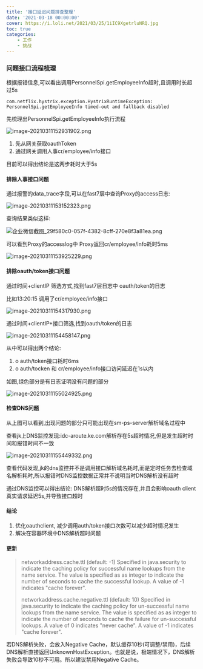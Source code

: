 ```yaml
---
title: '接口延迟问题排查整理'
date: '2021-03-18 00:00:00'
cover: https://i.loli.net/2021/03/25/1iIC9XgetrluNRQ.jpg
toc: true
categories:
    - 工作
    - 挑战
---
```


### 问题接口流程梳理

根据报错信息,可以看出调用PersonnelSpi.getEmployeeInfo超时,且调用时长超过5s

```
com.netflix.hystrix.exception.HystrixRuntimeException: PersonnelSpi.getEmployeeInfo timed-out and fallback disabled
```



先梳理出PersonnelSpi.getEmployeeInfo执行流程

![image-20210311152931902.png](https://i.loli.net/2021/03/25/lvnJTfYs4Pdxmg1.png)

1. 先从网关获取oauthToken
2. 通过网关调用人事cr/employee/info接口

目前可以得出结论是这两步耗时大于5s



#### 排除人事接口问题

通过报警的data_trace字段,可以在fast7层中查询Proxy的access日志:

![image-20210311153152323.png](https://i.loli.net/2021/03/25/jZciokJmld9Q5IU.png)



查询结果类似这样:

![企业微信截图_29f580c0-057f-4382-8cff-270e8f3a81ea.png](https://i.loli.net/2021/03/25/jo5fDxKiZHTQnmg.png)



可以看到Proxy的accesslog中 Proxy返回cr/employee/info耗时5ms

![image-20210311153925229.png](https://i.loli.net/2021/03/25/WNn92tJzfu7KImj.png)

#### 排除oauth/token接口问题

通过时间+clientIP 筛选方式,找到fast7层日志中 oauth/token的日志

比如13:20:15 调用了cr/employee/info接口

![image-20210311154317930.png](https://i.loli.net/2021/03/25/u2Io7BksalcOZJ1.png)

通过时间+clientIP+接口筛选,找到oauth/token的日志

![image-20210311154458147.png](https://i.loli.net/2021/03/25/sPqtOJrRCzZ7DeG.png)

从中可以得出两个结论:

1. o auth/token接口耗时6ms
2. o auth/tocken 和 cr/employee/info接口访问延迟在1s以内

如图,绿色部分是有日志证明没有问题的部分

![image-20210311155024925.png](https://i.loli.net/2021/03/25/Lsbtgna3cfMVJI9.png)

#### 检查DNS问题

从上图可以看到,出现问题的部分只可能出现在sm-ps-server解析域名过程中

查看jk上DNS监控发现:idc-aroute.ke.com解析存在5s超时情况,但是发生超时时间和报错时间不一致

![image-20210311155449332.png](https://i.loli.net/2021/03/25/Q3UyPThf4rBFaW9.png)

查看代码发现,jk的dns监控并不是调用接口解析域名耗时,而是定时任务去检查域名解析耗时,所以报错时DNS监控数据正常并不说明当时DNS解析没有超时

通过DNS监控可以得出结论: DNS解析超时5s的情况存在,并且会影响oauth client真实请求延迟5s,并导致接口超时

#### 结论

1. 优化oauthclient, 减少调用auth/token接口次数可以减少超时情况发生
2. 解决在容器环境中DNS解析超时问题

#### 更新

> networkaddress.cache.ttl (default: -1)
>     Specified in java.security to indicate the caching policy for successful
>     name lookups from the name service. The value is specified as as integer
>     to indicate the number of seconds to cache the successful lookup.
>     A value of -1 indicates "cache forever".
>
> networkaddress.cache.negative.ttl (default: 10)
>     Specified in java.security to indicate the caching policy for un-successful
>     name lookups from the name service. The value is specified as as integer to
>     indicate the number of seconds to cache the failure for un-successful lookups.
>     A value of 0 indicates "never cache". A value of -1 indicates "cache forever".

若DNS解析失败，会放入Negative Cache，默认缓存10秒(可调整/禁用)，后续DNS解析直接返回UnknownHostException。也就是说，极端情况下，DNS解析失败会导致10秒不可用。所以建议禁用Negative Cache。

[Oracle 文档]: https://docs.oracle.com/javase/8/docs/technotes/guides/net/properties.html

